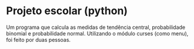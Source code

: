 # Projeto escolar (python)
Um programa que calcula as medidas de tendência central, probabilidade binomial e probabilidade normal. Utilizando o módulo curses (como menu), foi feito por duas pessoas.
